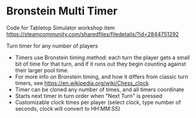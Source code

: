 # Bronstein Multi Timer

Code for Tabletop Simulator workshop item https://steamcommunity.com/sharedfiles/filedetails/?id=2844751292

Turn timer for any number of players
* Timers use Bronstein timing method: each turn the player gets a small bit of time for that turn, and if it runs out they begin counting against their larger pool time.
* For more info on Bronstein timing, and how it differs from classic turn timers, see https://en.wikipedia.org/wiki/Chess_clock
* Timer can be cloned any number of times, and all timers coordinate
* Starts next timer in turn order when "Next Turn" is pressed
* Customizable clock times per player (select clock, type number of seconds, clock will convert to HH:MM:SS)